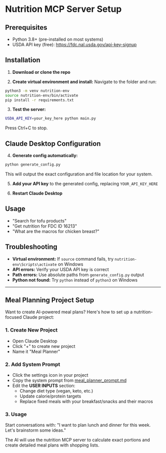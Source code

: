 # Nutrition MCP Server Setup

## Prerequisites
- Python 3.8+ (pre-installed on most systems)
- USDA API key (free): https://fdc.nal.usda.gov/api-key-signup

## Installation

1. **Download or clone the repo**

2. **Create virtual environment and install:**
Navigate to the folder and run:
```bash
python3 -m venv nutrition-env
source nutrition-env/bin/activate
pip install -r requirements.txt
```

3. **Test the server:**
```bash
USDA_API_KEY=your_key_here python main.py
```
Press Ctrl+C to stop.

## Claude Desktop Configuration

4. **Generate config automatically:**
```bash
python generate_config.py
```

This will output the exact configuration and file location for your system.

5. **Add your API key** to the generated config, replacing `YOUR_API_KEY_HERE`

6. **Restart Claude Desktop**

## Usage
- "Search for tofu products"
- "Get nutrition for FDC ID 16213"
- "What are the macros for chicken breast?"

## Troubleshooting
- **Virtual environment:** If `source` command fails, try `nutrition-env\Scripts\activate` on Windows
- **API errors:** Verify your USDA API key is correct
- **Path errors:** Use absolute paths from `generate_config.py` output
- **Python not found:** Try `python` instead of `python3` on Windows

---

## Meal Planning Project Setup

Want to create AI-powered meal plans? Here's how to set up a nutrition-focused Claude project:

### 1. Create New Project
- Open Claude Desktop
- Click "+" to create new project
- Name it "Meal Planner"

### 2. Add System Prompt
- Click the settings icon in your project
- Copy the system prompt from [meal_planner_prompt.md](meal_planner_prompt.md)
- Edit the **USER INPUTS** section:
  - Change diet type (vegan, keto, etc.)
  - Update calorie/protein targets
  - Replace fixed meals with your breakfast/snacks and their macros

### 3. Usage
Start conversations with: "I want to plan lunch and dinner for this week. Let's brainstorm some ideas."

The AI will use the nutrition MCP server to calculate exact portions and create detailed meal plans with shopping lists.